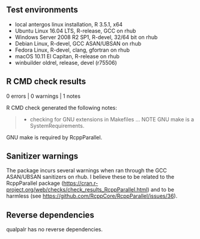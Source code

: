 ## Test environments
* local antergos linux installation, R 3.5.1, x64
* Ubuntu Linux 16.04 LTS, R-release, GCC on rhub
* Windows Server 2008 R2 SP1, R-devel, 32/64 bit on rhub
* Debian Linux, R-devel, GCC ASAN/UBSAN on rhub
* Fedora Linux, R-devel, clang, gfortran on rhub
* macOS 10.11 El Capitan, R-release on rhub
* winbuilder oldrel, release, devel (r75506) 

## R CMD check results

0 errors | 0 warnings | 1 notes

R CMD check generated the following notes:

> * checking for GNU extensions in Makefiles ... NOTE
> GNU make is a SystemRequirements.

GNU make is required by RcppParallel.

## Sanitizer warnings

The package incurs several warnings when ran through the
GCC ASAN/UBSAN sanitizers on rhub. I believe these to be related
to the RcppParallel package
(https://cran.r-project.org/web/checks/check_results_RcppParallel.html)
and to be harmless (see https://github.com/RcppCore/RcppParallel/issues/36).

## Reverse dependencies

qualpalr has no reverse dependencies.
